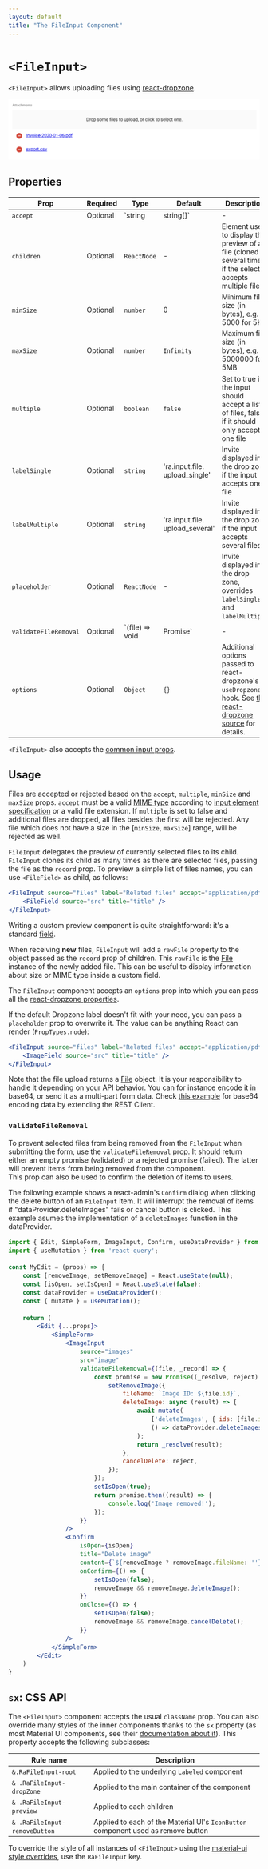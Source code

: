 ```yaml
---
layout: default
title: "The FileInput Component"
---
```


# `<FileInput>`

`<FileInput>` allows uploading files using [react-dropzone](https://github.com/okonet/react-dropzone).

![FileInput](./img/file-input.png)

## Properties

| Prop                  | Required | Type                             | Default                         | Description                                                                                                                                                                                  |
|-----------------------|----------|----------------------------------|---------------------------------|----------------------------------------------------------------------------------------------------------------------------------------------------------------------------------------------|
| `accept`              | Optional | `string                          | string[]`                       | -                                                                                                                                                                                            | Accepted file type(s), e. g. 'application/json,video/*' or 'application/vnd.openxmlformats-officedocument.spreadsheetml.sheet'. If left empty, all file types are accepted. Equivalent of the `accept` attribute of an `<input type="file">`. See [MDN input docs](https://developer.mozilla.org/en-US/docs/Web/HTML/Element/input/file#accept) for syntax and examples. |
| `children`            | Optional | `ReactNode`                      | -                               | Element used to display the preview of a file (cloned several times if the select accepts multiple files).                                                                                   |
| `minSize`             | Optional | `number`                         | 0                               | Minimum file size (in bytes), e.g. 5000 for 5KB                                                                                                                                              |
| `maxSize`             | Optional | `number`                         | `Infinity`                      | Maximum file size (in bytes), e.g. 5000000 for 5MB                                                                                                                                           |
| `multiple`            | Optional | `boolean`                        | `false`                         | Set to true if the input should accept a list of files, false if it should only accept one file                                                                                              |
| `labelSingle`         | Optional | `string`                         | 'ra.input.file. upload_single'  | Invite displayed in the drop zone if the input accepts one file                                                                                                                              |
| `labelMultiple`       | Optional | `string`                         | 'ra.input.file. upload_several' | Invite displayed in the drop zone if the input accepts several files                                                                                                                         |
| `placeholder`         | Optional | `ReactNode`                      | -                               | Invite displayed in the drop zone, overrides `labelSingle` and `labelMultiple`                                                                                                               |
| `validateFileRemoval` | Optional | `(file) => void | Promise<void>` | -                               | Allows to cancel the removal of files                                                                                                                                                        |
| `options`             | Optional | `Object`                         | `{}`                            | Additional options passed to react-dropzone's `useDropzone()` hook. See [the react-dropzone source](https://github.com/react-dropzone/react-dropzone/blob/master/src/index.js)  for details. |

`<FileInput>` also accepts the [common input props](./Inputs.md#common-input-props).

## Usage

Files are accepted or rejected based on the `accept`, `multiple`, `minSize` and `maxSize` props. `accept` must be a valid [MIME type](https://www.iana.org/assignments/media-types/media-types.xhtml) according to [input element specification](https://www.w3.org/wiki/HTML/Elements/input/file) or a valid file extension. If `multiple` is set to false and additional files are dropped, all files besides the first will be rejected. Any file which does not have a size in the [`minSize`, `maxSize`] range, will be rejected as well.

`FileInput` delegates the preview of currently selected files to its child. `FileInput` clones its child as many times as there are selected files, passing the file as the `record` prop. To preview a simple list of files names, you can use `<FileField>` as child, as follows:

```jsx
<FileInput source="files" label="Related files" accept="application/pdf">
    <FileField source="src" title="title" />
</FileInput>
```

Writing a custom preview component is quite straightforward: it's a standard [field](./Fields.md#writing-your-own-field-component).

When receiving **new** files, `FileInput` will add a `rawFile` property to the object passed as the `record` prop of children. This `rawFile` is the [File](https://developer.mozilla.org/en-US/docs/Web/API/File) instance of the newly added file. This can be useful to display information about size or MIME type inside a custom field.

The `FileInput` component accepts an `options` prop into which you can pass all the [react-dropzone properties](https://react-dropzone.netlify.com/#proptypes).

If the default Dropzone label doesn't fit with your need, you can pass a `placeholder` prop to overwrite it. The value can be anything React can render (`PropTypes.node`):

```jsx
<FileInput source="files" label="Related files" accept="application/pdf" placeholder={<p>Drop your file here</p>}>
    <ImageField source="src" title="title" />
</FileInput>
```

Note that the file upload returns a [File](https://developer.mozilla.org/en/docs/Web/API/File) object. It is your responsibility to handle it depending on your API behavior. You can for instance encode it in base64, or send it as a multi-part form data. Check [this example](./DataProviders.md#handling-file-uploads) for base64 encoding data by extending the REST Client.

### `validateFileRemoval`

To prevent selected files from being removed from the `FileInput` when submitting the form, use the `validateFileRemoval` prop. It should return either an empty promise (validated) or a rejected promise (failed). The latter will prevent items from being removed from the component.  
This prop can also be used to confirm the deletion of items to users.

The following example shows a react-admin's `Confirm` dialog when clicking the delete button of an `FileInput` item. It will interrupt the removal of items if "dataProvider.deleteImages" fails or cancel button is clicked.
This example asumes the implementation of a `deleteImages` function in the dataProvider.

```jsx
import { Edit, SimpleForm, ImageInput, Confirm, useDataProvider } from 'react-admin';
import { useMutation } from 'react-query';

const MyEdit = (props) => {
    const [removeImage, setRemoveImage] = React.useState(null);
    const [isOpen, setIsOpen] = React.useState(false);
    const dataProvider = useDataProvider();
    const { mutate } = useMutation();

    return (
        <Edit {...props}>
            <SimpleForm>
                <ImageInput
                    source="images"
                    src="image"
                    validateFileRemoval={(file, _record) => {
                        const promise = new Promise((_resolve, reject) => {
                            setRemoveImage({
                                fileName: `Image ID: ${file.id}`,
                                deleteImage: async (result) => {
                                    await mutate(
                                        ['deleteImages', { ids: [file.id] }],
                                        () => dataProvider.deleteImages({ ids: [file.id] })
                                    );
                                    return _resolve(result);
                                },
                                cancelDelete: reject,
                            });
                        });
                        setIsOpen(true);
                        return promise.then((result) => {
                            console.log('Image removed!');
                        });
                    }}
                />
                <Confirm
                    isOpen={isOpen}
                    title="Delete image"
                    content={`${removeImage ? removeImage.fileName: ''} will be deleted`}
                    onConfirm={() => {
                        setIsOpen(false);
                        removeImage && removeImage.deleteImage();
                    }}
                    onClose={() => {
                        setIsOpen(false);
                        removeImage && removeImage.cancelDelete();
                    }}
                />
            </SimpleForm>
        </Edit>
    )
}
```

## `sx`: CSS API

The `<FileInput>` component accepts the usual `className` prop. You can also override many styles of the inner components thanks to the `sx` property (as most Material UI components, see their [documentation about it](https://mui.com/customization/how-to-customize/#overriding-nested-component-styles)). This property accepts the following subclasses:

| Rule name                     | Description                                                                       |
|-------------------------------|-----------------------------------------------------------------------------------|
| `&.RaFileInput-root`          | Applied to the underlying `Labeled` component                                     |
| `& .RaFileInput-dropZone`     | Applied to the main container of the component                                    |
| `& .RaFileInput-preview`      | Applied to each children                                                          |
| `& .RaFileInput-removeButton` | Applied to each of the Material UI's `IconButton` component used as remove button |

To override the style of all instances of `<FileInput>` using the [material-ui style overrides](https://mui.com/customization/globals/#css), use the `RaFileInput` key.
